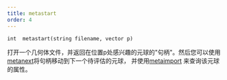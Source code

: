 ```yaml
---
title: metastart
order: 4
---
```


`int  metastart(string filename, vector p)`

打开一个几何体文件，并返回在位置p处感兴趣的元球的"句柄"。然后您可以使用
[metanext](metanext.html "迭代到由metastart()函数返回的元球列表中的下一个元球。")将句柄移动到下一个待评估的元球，
并使用[metaimport](metaimport.html "当您通过metastart和metanext获取到元球句柄后，可以通过metaimport查询该元球的属性。")
来查询该元球的属性。
